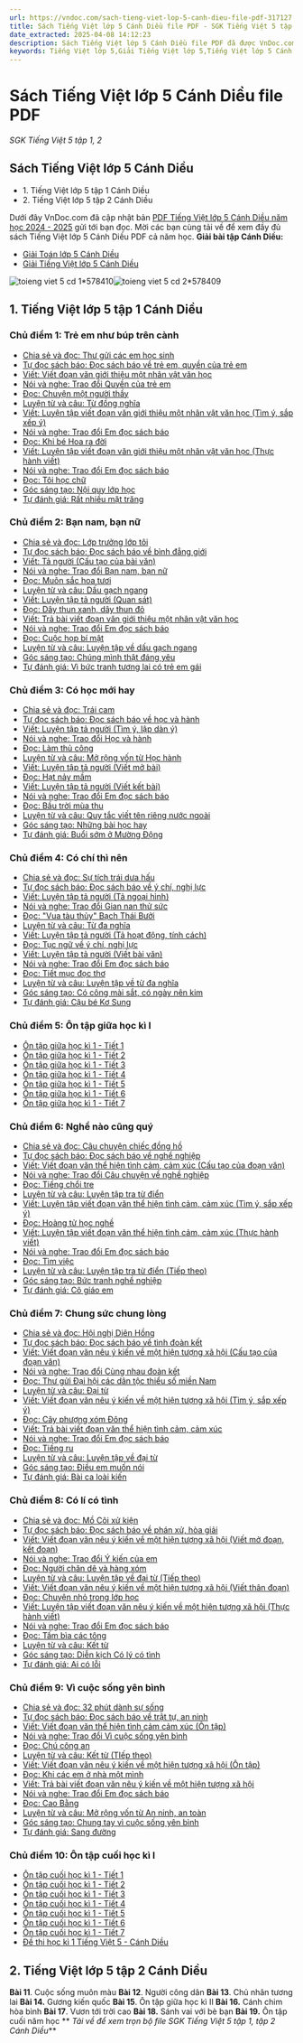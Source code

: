 ```yaml
---
url: https://vndoc.com/sach-tieng-viet-lop-5-canh-dieu-file-pdf-317127
title: Sách Tiếng Việt lớp 5 Cánh Diều file PDF - SGK Tiếng Việt 5 tập 1, 2 - VnDoc.com
date_extracted: 2025-04-08 14:12:23
description: Sách Tiếng Việt lớp 5 Cánh Diều file PDF đã được VnDoc.com cập nhật PDF nội dung sách giáo khoa môn Tiếng Việt năm học 2024 - 2025 giúp thầy/cô dễ dàng xem online.
keywords: Tiếng Việt lớp 5,Giải Tiếng Việt lớp 5,Tiếng Việt lớp 5 Cánh Diều,PDF Tiếng Việt lớp 5 Cánh Diều,Sách Tiếng Việt lớp 5 Cánh Diều PDF,sách giáo khoa lớp 5 Cánh Diều,sách Tiếng Việt lớp 5 Cánh Diều pdf tập 1,sách Tiếng Việt lớp 5 Cánh Diều pdf tập 2,Sách Tiếng Việt 5 Cánh Diều PDF
---
```


# Sách Tiếng Việt lớp 5 Cánh Diều file PDF
 _SGK Tiếng Việt 5 tập 1, 2_
##  Sách Tiếng Việt lớp 5 Cánh Diều
  * 1\. Tiếng Việt lớp 5 tập 1 Cánh Diều
  * 2\. Tiếng Việt lớp 5 tập 2 Cánh Diều

Dưới đây VnDoc.com đã cập nhật bản [PDF Tiếng Việt lớp 5 Cánh Diều năm học 2024 - 2025](<https://vndoc.com/sach-tieng-viet-lop-5-canh-dieu-file-pdf-317127>) gửi tới bạn đọc. Mời các bạn cùng tải về để xem đầy đủ  sách Tiếng Việt lớp 5 Cánh Diều PDF cả năm học.
**Giải bài tập Cánh Diều:**
  * [Giải Toán lớp 5 Cánh Diều](<https://vndoc.com/toan-lop-5-canh-dieu>)
  * [Giải Tiếng Việt lớp 5 Cánh Diều](<https://vndoc.com/tieng-viet-lop-5-canh-dieu>)

![toieng viet 5 cd 1*578410](https://i.vdoc.vn/data/image/2024/03/20/toieng-viet-5-cd-1.png)![toieng viet 5 cd 2*578409](https://i.vdoc.vn/data/image/2024/03/20/toieng-viet-5-cd-2.png)
## **1\. Tiếng Việt lớp 5 tập 1 Cánh Diều**
### Chủ điểm 1: Trẻ em như búp trên cành
  * [Chia sẻ và đọc: Thư gửi các em học sinh](<https://vndoc.com/chia-se-va-doc-thu-gui-cac-em-hoc-sinh-lop-5-canh-dieu-319774>)
  * [Tự đọc sách báo: Đọc sách báo về trẻ em, quyền của trẻ em](<https://vndoc.com/doc-sach-bao-ve-tre-em-quyen-cua-tre-em-lop-5-canh-dieu-319776>)
  * [Viết: Viết đoạn văn giới thiệu một nhân vật văn học](<https://vndoc.com/viet-doan-van-gioi-thieu-mot-nhan-vat-van-hoc-lop-5-canh-dieu-319777>)
  * [Nói và nghe: Trao đổi Quyền của trẻ em](<https://vndoc.com/trao-doi-quyen-cua-tre-em-lop-5-canh-dieu-319778>)
  * [Đọc: Chuyện một người thầy](<https://vndoc.com/chuyen-mot-nguoi-thay-lop-5-canh-dieu-319779>)
  * [Luyện từ và câu: Từ đồng nghĩa](<https://vndoc.com/tu-dong-nghia-lop-5-canh-dieu-319782>)
  * [Viết: Luyện tập viết đoạn văn giới thiệu một nhân vật văn học \(Tìm ý, sắp xếp ý\)](<https://vndoc.com/luyen-tap-viet-doan-van-gioi-thieu-mot-nhan-vat-van-hoc-lop-5-canh-dieu-319783>)
  * [Nói và nghe: Trao đổi Em đọc sách báo](<https://vndoc.com/trao-doi-em-doc-sach-bao-lop-5-canh-dieu-319791>)
  * [Đọc: Khi bé Hoa ra đời](<https://vndoc.com/khi-be-hoa-ra-doi-lop-5-canh-dieu-321156>)
  * [Viết: Luyện tập viết đoạn văn giới thiệu một nhân vật văn học \(Thực hành viết\)](<https://vndoc.com/luyen-tap-viet-doan-van-gioi-thieu-mot-nhan-vat-van-hoc-thuc-hanh-viet-lop-5-321157>)
  * [Nói và nghe: Trao đổi Em đọc sách báo](<https://vndoc.com/trao-doi-em-doc-sach-bao-trang-14-lop-5-tap-1-canh-dieu-321158>)
  * [Đọc: Tôi học chữ](<https://vndoc.com/toi-hoc-chu-lop-5-canh-dieu-319792>)
  * [Góc sáng tạo: Nội quy lớp học](<https://vndoc.com/goc-sang-tao-noi-quy-lop-hoc-lop-5-canh-dieu-319796>)
  * [Tự đánh giá: Rất nhiều mặt trăng](<https://vndoc.com/rat-nhieu-mat-trang-lop-5-canh-dieu-319798>)

### Chủ điểm 2: Bạn nam, bạn nữ
  * [Chia sẻ và đọc: Lớp trưởng lớp tôi](<https://vndoc.com/chia-se-va-doc-lop-truong-lop-toi-lop-5-canh-dieu-319805>)
  * [Tự đọc sách báo: Đọc sách báo về bình đẳng giới](<https://vndoc.com/doc-sach-bao-ve-binh-dang-gioi-lop-5-canh-dieu-319822>)
  * [Viết: Tả người \(Cấu tạo của bài văn\)](<https://vndoc.com/tap-lam-van-lop-5-cau-tao-cua-bai-van-ta-nguoi-135541>)
  * [Nói và nghe: Trao đổi Bạn nam, bạn nữ](<https://vndoc.com/trao-doi-ban-nam-ban-nu-lop-5-canh-dieu-319830>)
  * [Đọc: Muôn sắc hoa tươi](<https://vndoc.com/muon-sac-hoa-tuoi-lop-5-canh-dieu-319835>)
  * [Luyện từ và câu: Dấu gạch ngang](<https://vndoc.com/luyen-tu-va-cau-lop-5-on-tap-ve-dau-cau-dau-gach-ngang-141976>)
  * [Viết: Luyện tập tả người \(Quan sát\)](<https://vndoc.com/tap-lam-van-lop-5-tuan-12-luyen-tap-ta-nguoi-135711>)
  * [Đọc: Dây thun xanh, dây thun đỏ](<https://vndoc.com/day-thun-xanh-day-thun-do-lop-5-canh-dieu-319854>)
  * [Viết: Trả bài viết đoạn văn giới thiệu một nhân vật văn học](<https://vndoc.com/tra-bai-viet-doan-van-gioi-thieu-mot-nhan-vat-van-hoc-lop-5-canh-dieu-319857>)
  * [Nói và nghe: Trao đổi Em đọc sách báo](<https://vndoc.com/trao-doi-em-doc-sach-bao-trang-30-lop-5-tap-1-canh-dieu-319858>)
  * [Đọc: Cuộc họp bí mật](<https://vndoc.com/cuoc-hop-bi-mat-lop-5-canh-dieu-319863>)
  * [Luyện từ và câu: Luyện tập về dấu gạch ngang](<https://vndoc.com/luyen-tap-ve-dau-gach-ngang-lop-5-canh-dieu-319865>)
  * [Góc sáng tạo: Chúng mình thật đáng yêu](<https://vndoc.com/goc-sang-tao-chung-minh-that-dang-yeu-lop-5-canh-dieu-319866>)
  * [Tự đánh giá: Vì bức tranh tương lai có trẻ em gái](<https://vndoc.com/vi-buc-tranh-tuong-lai-co-tre-em-gai-lop-5-canh-dieu-319867>)

### Chủ điểm 3: Có học mới hay
  * [Chia sẻ và đọc: Trái cam](<https://vndoc.com/chia-se-va-doc-trai-cam-lop-5-canh-dieu-319868>)
  * [Tự đọc sách báo: Đọc sách báo về học và hành](<https://vndoc.com/doc-sach-bao-ve-hoc-va-hanh-lop-5-canh-dieu-319869>)
  * [Viết: Luyện tập tả người \(Tìm ý, lập dàn ý\)](<https://vndoc.com/luyen-tap-ta-nguoi-tim-y-lap-dan-y-lop-5-canh-dieu-319870>)
  * [Nói và nghe: Trao đổi Học và hành](<https://vndoc.com/trao-doi-hoc-va-hanh-lop-5-canh-dieu-319871>)
  * [Đọc: Làm thủ công](<https://vndoc.com/lam-thu-cong-lop-5-canh-dieu-319872>)
  * [Luyện từ và câu: Mở rộng vốn từ Học hành](<https://vndoc.com/mo-rong-von-tu-hoc-hanh-lop-5-canh-dieu-319874>)
  * [Viết: Luyện tập tả người \(Viết mở bài\)](<https://vndoc.com/tap-lam-van-lop-5-tuan-19-luyen-tap-ta-nguoi-dung-doan-mo-bai-139990>)
  * [Đọc: Hạt nảy mầm](<https://vndoc.com/hat-nay-mam-lop-5-canh-dieu-319885>)
  * [Viết: Luyện tập tả người \(Viết kết bài\)](<https://vndoc.com/tap-lam-van-lop-5-luyen-tap-ta-nguoi-dung-doan-ket-bai-140135>)
  * [Nói và nghe: Trao đổi Em đọc sách báo](<https://vndoc.com/trao-doi-em-doc-sach-bao-trang-45-lop-5-tap-1-canh-dieu-319886>)
  * [Đọc: Bầu trời mùa thu](<https://vndoc.com/bau-troi-mua-thu-lop-5-canh-dieu-319887>)
  * [Luyện từ và câu: Quy tắc viết tên riêng nước ngoài](<https://vndoc.com/quy-tac-viet-ten-rieng-nuoc-ngoai-lop-5-canh-dieu-319892>)
  * [Góc sáng tạo: Những bài học hay](<https://vndoc.com/goc-sang-tao-nhung-bai-hoc-hay-lop-5-canh-dieu-319907>)
  * [Tự đánh giá: Buổi sớm ở Mường Động](<https://vndoc.com/buoi-som-o-muong-dong-lop-5-canh-dieu-319911>)

### Chủ điểm 4: Có chí thì nên
  * [Chia sẻ và đọc: Sự tích trái dưa hấu](<https://vndoc.com/chia-se-va-doc-su-tich-trai-dua-hau-lop-5-canh-dieu-319913>)
  * [Tự đọc sách báo: Đọc sách báo về ý chí, nghị lực](<https://vndoc.com/doc-sach-bao-ve-y-chi-nghi-luc-lop-5-canh-dieu-319917>)
  * [Viết: Luyện tập tả người \(Tả ngoại hình\)](<https://vndoc.com/tap-lam-van-lop-5-luyen-tap-ta-nguoi-136257>)
  * [Nói và nghe: Trao đổi Gian nan thử sức](<https://vndoc.com/trao-doi-gian-nan-thu-suc-lop-5-canh-dieu-319921>)
  * [Đọc: "Vua tàu thủy" Bạch Thái Bưởi](<https://vndoc.com/vua-tau-thuy-bach-thai-buoi-135126>)
  * [Luyện từ và câu: Từ đa nghĩa](<https://vndoc.com/tu-da-nghia-lop-5-canh-dieu-319933>)
  * [Viết: Luyện tập tả người \(Tả hoạt động, tính cách\)](<https://vndoc.com/tap-lam-van-lop-5-tuan-15-luyen-tap-ta-nguoi-137729>)
  * [Đọc: Tục ngữ về ý chí, nghị lực](<https://vndoc.com/tuc-ngu-ve-y-chi-nghi-luc-lop-5-canh-dieu-319940>)
  * [Viết: Luyện tập tả người \(Viết bài văn\)](<https://vndoc.com/tap-lam-van-lop-5-bai-kiem-tra-viet-ta-nguoi-138047>)
  * [Nói và nghe: Trao đổi Em đọc sách báo](<https://vndoc.com/trao-doi-em-doc-sach-bao-trang-62-lop-5-tap-1-canh-dieu-319945>)
  * [Đọc: Tiết mục đọc thơ](<https://vndoc.com/tiet-muc-doc-tho-lop-5-canh-dieu-319947>)
  * [Luyện từ và câu: Luyện tập về từ đa nghĩa](<https://vndoc.com/luyen-tap-ve-tu-da-nghia-lop-5-canh-dieu-319950>)
  * [Góc sáng tạo: Có công mài sắt, có ngày nên kim](<https://vndoc.com/goc-sang-tao-co-cong-mai-sat-co-ngay-nen-kim-lop-5-canh-dieu-319957>)
  * [Tự đánh giá: Cậu bé Kơ Sung](<https://vndoc.com/cau-be-ko-sung-lop-5-canh-dieu-319962>)

### Chủ điểm 5: Ôn tập giữa học kì I
  * [Ôn tập giữa học kì 1 - Tiết 1](<https://vndoc.com/on-tap-giua-ki-1-tieng-viet-lop-5-canh-dieu-tiet-1-319967>)
  * [Ôn tập giữa học kì 1 - Tiết 2](<https://vndoc.com/on-tap-giua-ki-1-tieng-viet-lop-5-canh-dieu-tiet-2-320002>)
  * [Ôn tập giữa học kì 1 - Tiết 3](<https://vndoc.com/on-tap-giua-ki-1-tieng-viet-lop-5-canh-dieu-tiet-3-320003>)
  * [Ôn tập giữa học kì 1 - Tiết 4](<https://vndoc.com/on-tap-giua-ki-1-tieng-viet-lop-5-canh-dieu-tiet-4-320004>)
  * [Ôn tập giữa học kì 1 - Tiết 5](<https://vndoc.com/on-tap-giua-ki-1-tieng-viet-lop-5-canh-dieu-tiet-5-320007>)
  * [Ôn tập giữa học kì 1 - Tiết 6](<https://vndoc.com/on-tap-giua-ki-1-tieng-viet-lop-5-canh-dieu-tiet-6-320009>)
  * [Ôn tập giữa học kì 1 - Tiết 7](<https://vndoc.com/on-tap-giua-hoc-ki-1-tieng-viet-lop-5-tiet-7-133809>)

### Chủ điểm 6: Nghề nào cũng quý
  * [Chia sẻ và đọc: Câu chuyện chiếc đồng hồ](<https://vndoc.com/cau-chuyen-chiec-dong-ho-lop-5-139849>)
  * [Tự đọc sách báo: Đọc sách báo về nghề nghiệp](<https://vndoc.com/doc-sach-bao-ve-nghe-nghiep-lop-5-canh-dieu-320131>)
  * [Viết: Viết đoạn văn thể hiện tình cảm, cảm xúc \(Cấu tạo của đoạn văn\)](<https://vndoc.com/viet-doan-van-the-hien-tinh-cam-cam-xuc-cau-tao-cua-doan-van-lop-5-canh-dieu-320132>)
  * [Nói và nghe: Trao đổi Câu chuyện về nghề nghiệp](<https://vndoc.com/trao-doi-cau-chuyen-nghe-nghiep-lop-5-canh-dieu-320133>)
  * [Đọc: Tiếng chổi tre](<https://vndoc.com/tieng-choi-tre-lop-5-canh-dieu-320135>)
  * [Luyện từ và câu: Luyện tập tra từ điển](<https://vndoc.com/luyen-tap-tra-tu-dien-lop-5-canh-dieu-320136>)
  * [Viết: Luyện tập viết đoạn văn thể hiện tình cảm, cảm xúc \(Tìm ý, sắp xếp ý\)](<https://vndoc.com/luyen-tap-viet-doan-van-the-hien-tinh-cam-cam-xuc-tim-y-sap-xep-y-lop-5-canh-dieu-320137>)
  * [Đọc: Hoàng tử học nghề](<https://vndoc.com/hoang-tu-hoc-nghe-lop-5-canh-dieu-320144>)
  * [Viết: Luyện tập viết đoạn văn thể hiện tình cảm, cảm xúc \(Thực hành viết\)](<https://vndoc.com/luyen-tap-viet-doan-van-the-hien-tinh-cam-cam-xuc-thuc-hanh-viet-lop-5-canh-dieu-320147>)
  * [Nói và nghe: Trao đổi Em đọc sách báo](<https://vndoc.com/trao-doi-em-doc-sach-bao-trang-85-lop-5-tap-1-canh-dieu-320143>)
  * [Đọc: Tìm việc](<https://vndoc.com/tim-viec-lop-5-canh-dieu-320151>)
  * [Luyện từ và câu: Luyện tập tra từ điển \(Tiếp theo\)](<https://vndoc.com/luyen-tap-tra-tu-dien-tiep-theo-lop-5-canh-dieu-320155>)
  * [Góc sáng tạo: Bức tranh nghề nghiệp](<https://vndoc.com/goc-sang-tao-buc-tranh-nghe-nghiep-lop-5-canh-dieu-320157>)
  * [Tự đánh giá: Cô giáo em](<https://vndoc.com/tu-danh-gia-co-giao-em-lop-5-canh-dieu-320160>)

### Chủ điểm 7: Chung sức chung lòng
  * [Chia sẻ và đọc: Hội nghị Diên Hồng](<https://vndoc.com/chia-se-va-doc-hoi-nghi-dien-hong-lop-5-canh-dieu-320185>)
  * [Tự đọc sách báo: Đọc sách báo về tình đoàn kết](<https://vndoc.com/doc-sach-bao-ve-tinh-doan-ket-lop-5-canh-dieu-320186>)
  * [Viết: Viết đoạn văn nêu ý kiến về một hiện tượng xã hội \(Cấu tạo của đoạn văn\)](<https://vndoc.com/viet-doan-van-neu-y-kien-ve-mot-hien-tuong-xa-hoi-cau-tao-cua-doan-van-lop-5-canh-dieu-320189>)
  * [Nói và nghe: Trao đổi Cùng nhau đoàn kết](<https://vndoc.com/trao-doi-cung-nhau-doan-ket-lop-5-canh-dieu-320190>)
  * [Đọc: Thư gửi Đại hội các dân tộc thiểu số miền Nam](<https://vndoc.com/thu-gui-dai-hoi-cac-dan-toc-thieu-so-mien-nam-lop-5-canh-dieu-320192>)
  * [Luyện từ và câu: Đại từ](<https://vndoc.com/dai-tu-lop-5-canh-dieu-320196>)
  * [Viết: Viết đoạn văn nêu ý kiến về một hiện tượng xã hội \(Tìm ý, sắp xếp ý\)](<https://vndoc.com/viet-doan-van-neu-y-kien-ve-mot-hien-tuong-xa-hoi-tim-y-sap-xep-y-lop-5-canh-dieu-320199>)
  * [Đọc: Cây phượng xóm Đông](<https://vndoc.com/cay-phuong-xom-dong-lop-5-canh-dieu-320201>)
  * [Viết: Trả bài viết đoạn văn thể hiện tình cảm, cảm xúc](<https://vndoc.com/tra-bai-viet-doan-van-the-hien-tinh-cam-cam-xuc-lop-5-canh-dieu-320203>)
  * [Nói và nghe: Trao đổi Em đọc sách báo](<https://vndoc.com/trao-doi-em-doc-sach-bao-trang-98-lop-5-tap-1-canh-dieu-320206>)
  * [Đọc: Tiếng ru](<https://vndoc.com/tieng-ru-lop-5-canh-dieu-320207>)
  * [Luyện từ và câu: Luyện tập về đại từ](<https://vndoc.com/luyen-tap-ve-dai-tu-lop-5-canh-dieu-320208>)
  * [Góc sáng tạo: Điều em muốn nói](<https://vndoc.com/goc-sang-tao-dieu-em-muon-noi-lop-5-canh-dieu-320209>)
  * [Tự đánh giá: Bài ca loài kiến](<https://vndoc.com/tu-danh-gia-bai-ca-loai-kien-lop-5-canh-dieu-320210>)

### Chủ điểm 8: Có lí có tình
  * [Chia sẻ và đọc: Mồ Côi xử kiện](<https://vndoc.com/tap-doc-lop-5-mo-coi-xu-kien-138325>)
  * [Tự đọc sách báo: Đọc sách báo về phán xử, hòa giải](<https://vndoc.com/doc-sach-bao-ve-phan-xu-hoa-giai-lop-5-canh-dieu-320228>)
  * [Viết: Viết đoạn văn nêu ý kiến về một hiện tượng xã hội \(Viết mở đoạn, kết đoạn\)](<https://vndoc.com/viet-doan-van-neu-y-kien-ve-mot-hien-tuong-xa-hoi-viet-mo-doan-ket-doan-lop-5-canh-dieu-320233>)
  * [Nói và nghe: Trao đổi Ý kiến của em](<https://vndoc.com/trao-doi-y-kien-cua-em-lop-5-canh-dieu-320235>)
  * [Đọc: Người chăn dê và hàng xóm](<https://vndoc.com/nguoi-chan-de-va-hang-xom-lop-5-canh-dieu-320239>)
  * [Luyện từ và câu: Luyện tập về đại từ \(Tiếp theo\)](<https://vndoc.com/luyen-tap-ve-dai-tu-tiep-theo-lop-5-canh-dieu-320241>)
  * [Viết: Viết đoạn văn nêu ý kiến về một hiện tượng xã hội \(Viết thân đoạn\)](<https://vndoc.com/viet-doan-van-neu-y-kien-ve-mot-hien-tuong-xa-hoi-viet-than-doan-lop-5-canh-dieu-320243>)
  * [Đọc: Chuyện nhỏ trong lớp học](<https://vndoc.com/chuyen-nho-trong-lop-hoc-lop-5-canh-dieu-320247>)
  * [Viết: Luyện tập viết đoạn văn nêu ý kiến về một hiện tượng xã hội \(Thực hành viết\)](<https://vndoc.com/luyen-tap-viet-doan-van-neu-y-kien-ve-mot-hien-tuong-xa-hoi-thuc-hanh-viet-lop-5-canh-dieu-320249>)
  * [Nói và nghe: Trao đổi Em đọc sách báo](<https://vndoc.com/trao-doi-em-doc-sach-bao-trang-114-lop-5-tap-1-canh-dieu-320250>)
  * [Đọc: Tấm bìa các tông](<https://vndoc.com/tam-bia-cac-tong-lop-5-canh-dieu-320257>)
  * [Luyện từ và câu: Kết từ](<https://vndoc.com/ket-tu-lop-5-canh-dieu-320260>)
  * [Góc sáng tạo: Diễn kịch Có lý có tình](<https://vndoc.com/goc-sang-tao-dien-kich-co-ly-co-tinh-lop-5-canh-dieu-320263>)
  * [Tự đánh giá: Ai có lỗi](<https://vndoc.com/ai-co-loi-lop-5-126439>)

### Chủ điểm 9: Vì cuộc sống yên bình
  * [Chia sẻ và đọc: 32 phút dành sự sống](<https://vndoc.com/chia-se-va-doc-32-phut-danh-su-song-lop-5-canh-dieu-320272>)
  * [Tự đọc sách báo: Đọc sách báo về trật tự, an ninh](<https://vndoc.com/doc-sach-bao-ve-trat-tu-an-ninh-lop-5-canh-dieu-320275>)
  * [Viết: Viết đoạn văn thể hiện tình cảm cảm xúc \(Ôn tập\)](<https://vndoc.com/viet-doan-van-the-hien-tinh-cam-cam-xuc-on-tap-lop-5-canh-dieu-320278>)
  * [Nói và nghe: Trao đổi Vì cuộc sống yên bình](<https://vndoc.com/trao-doi-vi-cuoc-song-yen-binh-lop-5-canh-dieu-320281>)
  * [Đọc: Chú công an](<https://vndoc.com/chu-cong-an-lop-5-canh-dieu-320282>)
  * [Luyện từ và câu: Kết từ \(TIếp theo\)](<https://vndoc.com/ket-tu-tiep-theo-lop-5-canh-dieu-320286>)
  * [Viết: Viết đoạn văn nêu ý kiến về một hiện tượng xã hội \(Ôn tập\)](<https://vndoc.com/viet-doan-van-neu-y-kien-ve-mot-hien-tuong-xa-hoi-on-tap-lop-5-canh-dieu-320289>)
  * [Đọc: Khi các em ở nhà một mình](<https://vndoc.com/khi-cac-em-o-nha-mot-minh-lop-5-canh-dieu-320291>)
  * [Viết: Trả bài viết đoạn văn nêu ý kiến về một hiện tượng xã hội](<https://vndoc.com/tra-bai-viet-doan-van-neu-y-kien-ve-mot-hien-tuong-xa-hoi-lop-5-canh-dieu-320295>)
  * [Nói và nghe: Trao đổi Em đọc sách báo](<https://vndoc.com/trao-doi-em-doc-sach-bao-trang-128-lop-5-tap-1-canh-dieu-320297>)
  * [Đọc: Cao Bằng](<https://vndoc.com/soan-bai-tap-doc-lop-5-cao-bang-414>)
  * [Luyện từ và câu: Mở rộng vốn từ An ninh, an toàn](<https://vndoc.com/luyen-tu-va-cau-lop-5-mo-rong-von-tu-an-ninh-an-toan-1140>)
  * [Góc sáng tạo: Chung tay vì cuộc sống yên bình](<https://vndoc.com/goc-sang-tao-chung-tay-vi-cuoc-song-yen-binh-lop-5-canh-dieu-320298>)
  * [Tự đánh giá: Sang đường](<https://vndoc.com/tu-danh-gia-sang-duong-lop-5-canh-dieu-320299>)

### Chủ điểm 10: Ôn tập cuối học kì I
  * [Ôn tập cuối học kì 1 - Tiết 1](<https://vndoc.com/on-tap-cuoi-hoc-ki-1-tieng-viet-5-tiet-1-138650>)
  * [Ôn tập cuối học kì 1 - Tiết 2](<https://vndoc.com/on-tap-cuoi-hoc-ki-1-tieng-viet-5-canh-dieu-tiet-2-320318>)
  * [Ôn tập cuối học kì 1 - Tiết 3](<https://vndoc.com/on-tap-cuoi-hoc-ki-1-tieng-viet-5-canh-dieu-tiet-3-320331>)
  * [Ôn tập cuối học kì 1 - Tiết 4](<https://vndoc.com/on-tap-cuoi-hoc-ki-1-tieng-viet-5-canh-dieu-tiet-4-320332>)
  * [Ôn tập cuối học kì 1 - Tiết 5](<https://vndoc.com/on-tap-cuoi-hoc-ki-1-tieng-viet-5-canh-dieu-tiet-5-320334>)
  * [Ôn tập cuối học kì 1 - Tiết 6](<https://vndoc.com/on-tap-cuoi-hoc-ki-1-tieng-viet-5-canh-dieu-tiet-6-320340>)
  * [Ôn tập cuối học kì 1 - Tiết 7](<https://vndoc.com/on-tap-cuoi-hoc-ki-1-tieng-viet-5-canh-dieu-tiet-7-320343>)
  * [Đề thi học kì 1 Tiếng Việt 5 - Cánh Diều](<https://vndoc.com/de-thi-hoc-ki-1-lop5>)

## **2\. Tiếng Việt lớp 5 tập 2 Cánh Diều**
**Bài 11**. Cuộc sống muôn màu
**Bài 12**. Người công dân
**Bài 13**. Chủ nhân tương lai
**Bài 14.** Gương kiến quốc
**Bài 15**. Ôn tập giữa học kì II
**Bài 16.** Cánh chim hòa bình
**Bài 17**. Vươn tới trời cao
**Bài 18.** Sánh vai với bè bạn
**Bài 19.** Ôn tập cuối năm học
** _Tải về để xem trọn bộ file SGK Tiếng Việt 5 tập 1, tập 2 Cánh Diều_**
